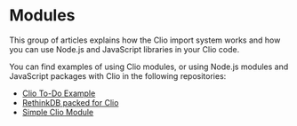 # Modules

This group of articles explains how the Clio import system works and how you can use Node.js and JavaScript libraries in your Clio code.

You can find examples of using Clio modules, or using Node.js modules and JavaScript packages with Clio in the following repositories:

- [Clio To-Do Example](https://github.com/clio-lang/clio-todo)
- [RethinkDB packed for Clio](https://github.com/clio-lang/rethinkdb)
- [Simple Clio Module](https://github.com/clio-lang/answer)
